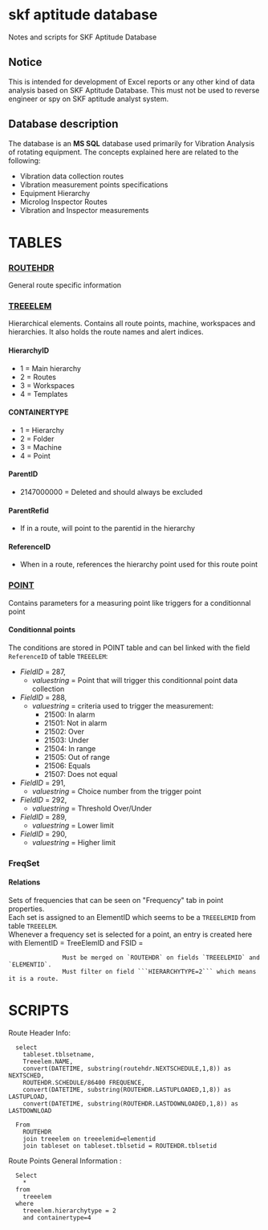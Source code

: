 # skf aptitude database
Notes and scripts for SKF Aptitude Database

## Notice
This is intended for development of Excel reports or any other kind of data analysis based on SKF Aptitude Database.
This must not be used to reverse engineer or spy on SKF aptitude analyst system.

## Database description

The database is an **MS SQL** database used primarily for Vibration Analysis of rotating equipment.
The concepts explained here are related to the following:

- Vibration data collection routes
- Vibration measurement points specifications
- Equipment Hierarchy
- Microlog Inspector Routes
- Vibration and Inspector measurements


TABLES
=========

### <ins>ROUTEHDR</ins>
General route specific information
  
### <ins>TREEELEM</ins>
Hierarchical elements.  Contains all route points, machine, workspaces and hierarchies.  It also holds the route names and alert indices.
 
 #### HierarchyID  		
 * 1 = Main hierarchy
 * 2 = Routes
 * 3 = Workspaces
 * 4 = Templates

#### CONTAINERTYPE
* 1 = Hierarchy
* 2 = Folder
* 3 = Machine
* 4 = Point

#### ParentID
* 2147000000 = Deleted and should always be excluded

#### ParentRefid
* If in a route, will point to the parentid in the hierarchy

#### ReferenceID
* When in a route, references the hierarchy point used for this route point

### <ins>POINT</ins>
Contains parameters for a measuring point like triggers for a conditionnal point

#### Conditionnal points
The conditions are stored in POINT table and can bel linked with the field `ReferenceID` of table `TREEELEM`:
- *FieldID* = 287, 
	- *valuestring* = Point that will trigger this conditionnal point data collection
- *FieldID* = 288, 
	- *valuestring* = criteria used to trigger the measurement:
		- 21500: In alarm
		- 21501: Not in alarm
		- 21502: Over
		- 21503: Under
		- 21504: In range
		- 21505: Out of range
		- 21506: Equals
		- 21507: Does not equal
- *FieldID* = 291, 
	- *valuestring* = Choice number from the trigger point
- *FieldID* = 292, 
	- *valuestring* = Threshold Over/Under
- *FieldID* = 289, 
	- *valuestring* = Lower limit
- *FieldID* = 290, 
	- *valuestring* = Higher limit
	
	

### FreqSet  
  
#### Relations
Sets of frequencies that can be seen on "Frequency" tab in point properties.  
Each set is assigned to an ElementID which seems to be a `TREEELEMID` from table `TREEELEM`.  
Whenever a frequency set is selected for a point, an entry is created here with ElementID = TreeElemID and FSID = 
  
                   Must be merged on `ROUTEHDR` on fields `TREEELEMID` and `ELEMENTID`.  
                   Must filter on field ```HIERARCHYTYPE=2``` which means it is a route.

SCRIPTS 
=========

  Route Header Info:  

      select 
      	tableset.tblsetname, 
      	Treeelem.NAME,
      	convert(DATETIME, substring(routehdr.NEXTSCHEDULE,1,8)) as NEXTSCHED, 
      	ROUTEHDR.SCHEDULE/86400 FREQUENCE,
      	convert(DATETIME, substring(ROUTEHDR.LASTUPLOADED,1,8)) as LASTUPLOAD,
      	convert(DATETIME, substring(ROUTEHDR.LASTDOWNLOADED,1,8)) as LASTDOWNLOAD
      	
      From 
      	ROUTEHDR 
      	join treeelem on treeelemid=elementid
      	join tableset on tableset.tblsetid = ROUTEHDR.tblsetid  

  Route Points General Information  :  
  
      Select 
      	* 
      from 
      	treeelem 
      where 
      	treeelem.hierarchytype = 2 
      	and containertype=4

